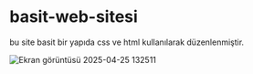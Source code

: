 # basit-web-sitesi
bu site basit bir yapıda css ve html kullanılarak düzenlenmiştir.


![Ekran görüntüsü 2025-04-25 132511](https://github.com/user-attachments/assets/b3e390c4-04d6-4978-825f-14f9380732aa)
